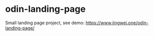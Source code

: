 # odin-landing-page
Small landing page project, see demo: https://www.jingwei.one/odin-landing-page/
